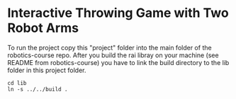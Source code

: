 # Interactive Throwing Game with Two Robot Arms

To run the project copy this "project" folder into the main folder of the robotics-course repo.
After you build the rai libray on your machine (see README from robotics-course) you have to link the build directory to the lib folder in this project folder.

```
cd lib
ln -s ../../build .
```
